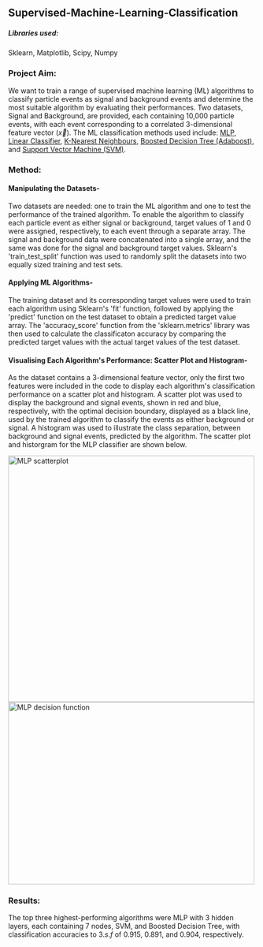 ## Supervised-Machine-Learning-Classification

##### Libraries used: 
Sklearn, Matplotlib, Scipy, Numpy


### Project Aim: 

We want to train a range of supervised machine learning (ML) algorithms to classify particle events as signal and background events and determine the most suitable algorithm by evaluating their performances. 
Two datasets, Signal and Background, are provided, each containing 10,000 particle events, with each event corresponding to a correlated 3-dimensional feature vector ($\vec{x}$). 
The ML classification methods used include: [MLP](https://github.com/Mayap2803/Supervised-Machine-Learning--Classification/blob/main/MLP%20classifier.ipynb), [Linear Classifier](https://github.com/Mayap2803/Supervised-Machine-Learning--Classification/blob/main/Linear_classifier.ipynb), [K-Nearest Neighbours](https://github.com/Mayap2803/Supervised-Machine-Learning--Classification/blob/main/K_Nearest_Neighbour_Classifier.ipynb), [Boosted Decision Tree (Adaboost)](https://github.com/Mayap2803/Supervised-Machine-Learning--Classification/blob/main/Boosted_decision_tree_classifier.ipynb), and [Support Vector Machine (SVM)](https://github.com/Mayap2803/Supervised-Machine-Learning--Classification/blob/main/Support_vector_machine_classifier.ipynb).



### Method:

#### Manipulating the Datasets-
Two datasets are needed: one to train the ML algorithm and one to test the performance of the trained algorithm. 
To enable the algorithm to classify each particle event as either signal or background, target values of 1 and 0 were assigned, respectively, to each event through a separate array. 
The signal and background data were concatenated into a single array, and the same was done for the signal and background target values. 
Sklearn's 'train_test_split' function was used to randomly split the datasets into two equally sized training and test sets. 


#### Applying ML Algorithms-
The training dataset and its corresponding target values were used to train each algorithm using Sklearn's 'fit' function, followed by applying the 'predict' function on the test dataset to obtain a predicted target value array. 
The 'accuracy_score' function from the 'sklearn.metrics' library was then used to calculate the classificaton accuracy by comparing the predicted target values with the actual target values of the test dataset.


#### Visualising Each Algorithm's Performance: Scatter Plot and Histogram-
As the dataset contains a 3-dimensional feature vector, only the first two features were included in the code to display each algorithm's classification performance on a scatter plot and histogram. 
A scatter plot was used to display the background and signal events, shown in red and blue, respectively, with the optimal decision boundary, displayed as a black line, used by the trained algorithm to classify the events as either background or signal.
A histogram was used to illustrate the class separation, between background and signal events, predicted by the algorithm. The scatter plot and historgram for the MLP classifier are shown below.
<p float="left">
  <img src="https://github.com/user-attachments/assets/f532cdf2-ba35-42c5-9c49-9eb59266953a" alt="MLP scatterplot" width="500" height="500"/>
  <img src="https://github.com/user-attachments/assets/8aeb7a40-b424-447c-98ed-2c73fecd5c29" alt="MLP decision function" width="500" height="370"/>
</p>




### Results:

The top three highest-performing algorithms were MLP with 3 hidden layers, each containing 7 nodes, SVM, and Boosted Decision Tree, with classification accuracies to $3.s.f$ of $0.915$, $0.891$, and $0.904$, respectively. 
